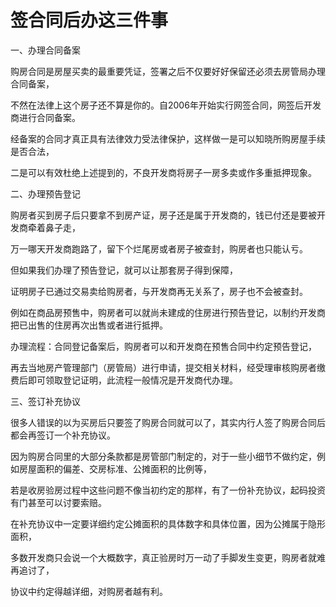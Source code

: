 # 签合同后办这三件事

一、办理合同备案

购房合同是房屋买卖的最重要凭证，签署之后不仅要好好保留还必须去房管局办理合同备案，

不然在法律上这个房子还不算是你的。自2006年开始实行网签合同，网签后开发商进行合同备案。

经备案的合同才真正具有法律效力受法律保护，这样做一是可以知晓所购房屋手续是否合法，

二是可以有效杜绝上述提到的，不良开发商将房子一房多卖或作多重抵押现象。

二、办理预告登记

购房者买到房子后只要拿不到房产证，房子还是属于开发商的，钱已付还是要被开发商牵着鼻子走，

万一哪天开发商跑路了，留下个烂尾房或者房子被查封，购房者也只能认亏。

但如果我们办理了预告登记，就可以让那套房子得到保障，

证明房子已通过交易卖给购房者，与开发商再无关系了，房子也不会被查封。

例如在商品房预售中，购房者可以就尚未建成的住房进行预告登记，以制约开发商把已出售的住房再次出售或者进行抵押。

办理流程：合同登记备案后，购房者可以和开发商在预售合同中约定预告登记，

再去当地房产管理部门（房管局）进行申请，提交相关材料，经受理审核购房者缴费后即可领取登记证明，此流程一般情况是开发商代办理。

三、签订补充协议

很多人错误的以为买房后只要签了购房合同就可以了，其实内行人签了购房合同后都会再签订一个补充协议。

因为购房合同里的大部分条款都是房管部门制定的，对于一些小细节不做约定，例如房屋面积的偏差、交房标准、公摊面积的比例等，

若是收房验房过程中这些问题不像当初约定的那样，有了一份补充协议，起码投资有门甚至可以讨要索赔。

在补充协议中一定要详细约定公摊面积的具体数字和具体位置，因为公摊属于隐形面积，

多数开发商只会说一个大概数字，真正验房时万一动了手脚发生变更，购房者就难再追讨了，

协议中约定得越详细，对购房者越有利。
